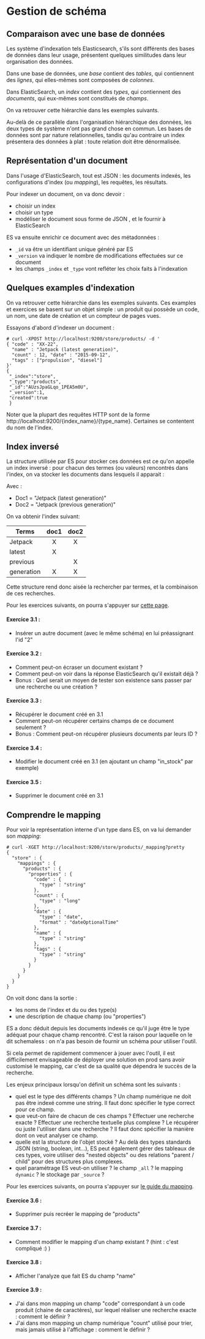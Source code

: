 # Gestion de schéma

## Comparaison avec une base de données

Les système d'indexation tels Elasticsearch, s'ils sont différents des bases de données dans leur usage, présentent quelques similitudes dans leur organisation des données.

Dans une base de données, une *base* contient des *tables*, qui contiennent des *lignes*, qui elles-mêmes sont composées de *colonnes*.

Dans ElasticSearch, un *index* contient des *types*, qui contiennent des *documents*, qui eux-mêmes sont constitués de *champs*.

On va retrouver cette hiérarchie dans les exemples suivants.

Au-delà de ce parallèle dans l'organisation hiérarchique des données, les deux types de système n'ont pas grand chose en commun.
Les bases de données sont par nature relationnelles, tandis qu'au contraire un index présentera des données à plat : toute relation doit être dénormalisée.

## Représentation d'un document

Dans l'usage d'ElasticSearch, tout est JSON : les documents indexés, les configurations d'index (ou *mapping*), les requêtes, les résultats.

Pour indexer un document, on va donc devoir :
- choisir un index
- choisir un type
- modéliser le document sous forme de JSON , et le fournir à ElasticSearch

ES va ensuite enrichir ce document avec des métadonnées :
- `_id` va être un identifiant unique généré par ES
- `_version` va indiquer le nombre de modifications effectuées sur ce document
- les champs `_index` et `_type` vont refléter les choix faits à l'indexation


## Quelques examples d'indexation

On va retrouver cette hiérarchie dans les exemples suivants.
Ces examples et exercices se basent sur un objet simple : un produit qui possède un code, un nom, une date de création et un compteur de pages vues.

Essayons d'abord d'indexer un document :

```
# curl -XPOST http://localhost:9200/store/products/ -d '
{ "code" : "XX-22",
  "name" : "Jetpack (latest generation)",
  "count" : 12, "date" : "2015-09-12",
  "tags" : ["propulsion", "diesel"]
}'
{
 "_index":"store",
 "_type":"products",
 "_id":"AUzsJpaGLqo_1PEA5m0U",
 "_version":1,
 "created":true
 }
```

Noter que la plupart des requêtes HTTP sont de la forme http://localhost:9200/{index_name}/{type_name}. Certaines se contentent du nom de l'index. 

## Index inversé

La structure utilisée par ES pour stocker ces données est ce qu'on appelle un index inversé : pour chacun des termes (ou valeurs) rencontrés dans l'index, on va stocker les documents dans lesquels il apparait : 

Avec :
- Doc1 = "Jetpack (latest generation)"
- Doc2 = "Jetpack (previous generation)"

On va obtenir l'index suivant: 

| Terms         | doc1           | doc2  |
| ------------- |:--------------:|:-----:|
| Jetpack       | X              | X     |
| latest        | X              |       |
| previous      |                | X     |
| generation    | X              | X     |

Cette structure rend donc aisée la rechercher par termes, et la combinaison de ces recherches.


Pour les exercices suivants, on pourra s'appuyer sur [cette page](http://www.elastic.co/guide/en/elasticsearch/guide/current/data-in-data-out.html).


#### Exercice 3.1 :

- Insérer un autre document (avec le même schéma) en lui préassignant l'id "2"

#### Exercice 3.2 :

- Comment peut-on écraser un document existant ?
- Comment peut-on voir dans la réponse ElasticSearch qu'il existait déjà ?
- Bonus : Quel serait un moyen de tester son existence sans passer par une recherche ou une création ?

#### Exercice 3.3 :

- Récupérer le document créé en 3.1
- Comment peut-on récupérer certains champs de ce document seulement ?
- Bonus : Comment peut-on récupérer plusieurs documents par leurs ID ?

#### Exercice 3.4 :

- Modifier le document créé en 3.1 (en ajoutant un champ "in_stock" par exemple)

#### Exercice 3.5 :

- Supprimer le document créé en 3.1


## Comprendre le mapping

Pour voir la représentation interne d'un type dans ES, on va lui demander son *mapping*:

```
# curl -XGET http://localhost:9200/store/products/_mapping?pretty
{
  "store" : {
    "mappings" : {
      "products" : {
        "properties" : {
          "code" : {
            "type" : "string"
          },
          "count" : {
            "type" : "long"
          },
          "date" : {
            "type" : "date",
            "format" : "dateOptionalTime"
          },
          "name" : {
            "type" : "string"
          },
          "tags" : {
            "type" : "string"
          }
        }
      }
    }
  }
}
```

On voit donc dans la sortie :
- les noms de l'index et du ou des type(s)
- une description de chaque champ (ou "properties")

ES a donc déduit depuis les documents indexés ce qu'il juge être le type adéquat pour chaque champ rencontré. C'est la raison pour laquelle on le dit schemaless : on n'a pas besoin de fournir un schéma pour utiliser l'outil.

Si cela permet de rapidement commencer à jouer avec l'outil, il est difficilement envisageable de déployer une solution en prod sans avoir customisé le mapping, car c'est de sa qualité que dépendra le succès de la recherche.

Les enjeux principaux lorsqu'on définit un schéma sont les suivants :
- quel est le type des différents champs ? Un champ numérique ne doit pas être indexé comme une string. Il faut donc spécifier le type correct pour ce champ.
- que veut-on faire de chacun de ces champs ? Effectuer une recherche exacte ?  Effectuer une recherche textuelle plus complexe ? Le récupérer ou juste l'utiliser dans une recherche ?  Il faut donc spécifier la manière dont on veut analyser ce champ.
- quelle est la structure de l'objet stocké ? Au delà des types standards JSON (string, boolean, int...), ES peut également gérer des tableaux de ces types, voire utiliser des "nested objects" ou des relations "parent / child" pour des structures plus complexes.
- quel paramétrage ES veut-on utiliser ? le champ `_all` ? le mapping `dynamic` ? le stockage par `_source` ?


Pour les exercices suivants, on pourra s'appuyer sur [le guide du mapping](http://www.elastic.co/guide/en/elasticsearch/guide/current/mapping-analysis.html).

#### Exercice 3.6 :

- Supprimer puis recréer le mapping de "products"

#### Exercice 3.7 :

- Comment modifier le mapping d'un champ existant ? (hint : c'est compliqué :) )

#### Exercice 3.8 :

- Afficher l'analyze que fait ES du champ "name"

#### Exercice 3.9 :

- J'ai dans mon mapping un champ "code" correspondant à un code produit (chaine de caractères), sur lequel réaliser une recherche exacte : comment le définir ?
- J'ai dans mon mapping un champ numérique "count" utilisé pour trier, mais jamais utilisé à l'affichage : comment le définir ?



